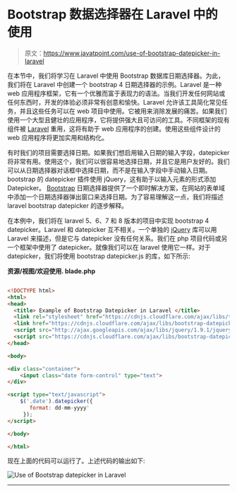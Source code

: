 # Bootstrap 数据选择器在 Laravel 中的使用

> 原文：<https://www.javatpoint.com/use-of-bootstrap-datepicker-in-laravel>

在本节中，我们将学习在 Laravel 中使用 Bootstrap 数据库日期选择器。为此，我们将在 Laravel 中创建一个 bootstrap 4 日期选择器的示例。Laravel 是一种 web 应用程序框架，它有一个优雅而富于表现力的语法。当我们开发任何网站或任何东西时，开发的体验必须非常有创意和愉快。Laravel 允许该工具简化常见任务，并且这些任务可以在 web 项目中使用。它被用来消除发展的痛苦。如果我们使用一个大型且健壮的应用程序，它将提供强大且可访问的工具。不同框架的现有组件被 [Laravel](https://www.javatpoint.com/laravel) 重用，这将有助于 web 应用程序的创建。使用这些组件设计的 web 应用程序将更加实用和结构化。

有时我们的项目需要选择日期。如果我们想启用输入日期的输入字段，datepicker 将非常有用。使用这个，我们可以很容易地选择日期，并且它是用户友好的。我们可以从日期选择器对话框中选择日期，而不是在输入字段中手动输入日期。bootstrap 的 datepicker 插件使用 jQuery，这有助于以输入元素的形式添加 Datepicker。 [Bootstrap](https://www.javatpoint.com/bootstrap-tutorial) 日期选择器提供了一个即时解决方案，在网站的表单域中添加一个日期选择器弹出窗口来选择日期。为了容易理解这一点，我们将描述 laravel bootstrap datepicker 的逐步解释。

在本例中，我们将在 laravel 5、6、7 和 8 版本的项目中实现 bootstrap 4 datepicker。Laravel 和 datepicker 互不相关。一个单独的 [jQuery](https://www.javatpoint.com/jquery-tutorial) 库可以用 Laravel 来描述，但是它与 datepicker 没有任何关系。我们在 php 项目代码或另一个框架中使用了 datepicker。就像我们可以在 laravel 使用它一样。对于 datepicker，我们将使用 bootstrap datepicker.js 的库，如下所示:

**资源/视图/欢迎使用. blade.php**

```html

<!DOCTYPE html>
<html>
<head>
  <title> Example of Bootstrap Datepicker in Laravel </title>
  <link rel="stylesheet" href="https://cdnjs.cloudflare.com/ajax/libs/twitter-bootstrap/4.5.0/css/bootstrap.min.css"/>
  <link href="https://cdnjs.cloudflare.com/ajax/libs/bootstrap-datepicker/1.5.0/css/bootstrap-datepicker.css" rel="stylesheet">
  <script src="http://ajax.googleapis.com/ajax/libs/jquery/1.9.1/jquery.js"></script>
  <script src="https://cdnjs.cloudflare.com/ajax/libs/bootstrap-datepicker/1.5.0/js/bootstrap-datepicker.js"></script>
</head>

<body>

<div class="container">
    <input class="date form-control" type="text">
</div>

<script type="text/javascript">
    $('.date').datepicker({  
       format: dd-mm-yyyy'
     });  
</script> 

</body>

</html>

```

现在上面的代码可以运行了。上述代码的输出如下:

![Use of Bootstrap datepicker in Laravel](img/5db6fd912bbe34e3872c358aec2881ea.png)

* * *